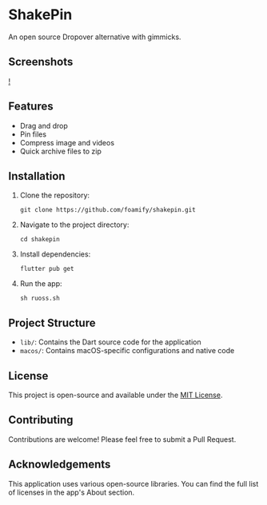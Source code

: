 # ShakePin

An open source Dropover alternative with gimmicks.

## Screenshots

[!](https://github.com/user-attachments/assets/b2b9c296-077e-4266-b85d-f73be6c3e7f9)

## Features

- Drag and drop
- Pin files
- Compress image and videos
- Quick archive files to zip

## Installation

1. Clone the repository:
   ```
   git clone https://github.com/foamify/shakepin.git
   ```

2. Navigate to the project directory:
   ```
   cd shakepin
   ```

3. Install dependencies:
   ```
   flutter pub get
   ```

4. Run the app:
   ```
   sh ruoss.sh
   ```

## Project Structure

- `lib/`: Contains the Dart source code for the application
- `macos/`: Contains macOS-specific configurations and native code

## License

This project is open-source and available under the [MIT License](LICENSE).

## Contributing

Contributions are welcome! Please feel free to submit a Pull Request.

## Acknowledgements

This application uses various open-source libraries. You can find the full list of licenses in the app's About section.
